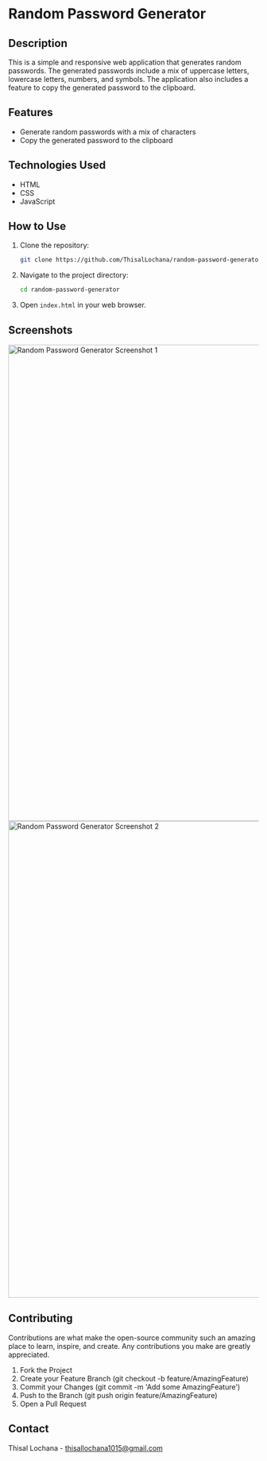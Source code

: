 # Random Password Generator

## Description
This is a simple and responsive web application that generates random passwords. The generated passwords include a mix of uppercase letters, lowercase letters, numbers, and symbols. The application also includes a feature to copy the generated password to the clipboard.

## Features
- Generate random passwords with a mix of characters
- Copy the generated password to the clipboard

## Technologies Used
- HTML
- CSS
- JavaScript

## How to Use
1. Clone the repository:
    ```bash
    git clone https://github.com/ThisalLochana/random-password-generator.git
    ```
2. Navigate to the project directory:
    ```bash
    cd random-password-generator
    ```
3. Open `index.html` in your web browser.

## Screenshots
<img width="958" alt="Random Password Generator Screenshot 1" src="https://github.com/user-attachments/assets/cc2f0112-72bd-428b-a1d9-9ec0f2d89264">

<img width="959" alt="Random Password Generator Screenshot 2" src="https://github.com/user-attachments/assets/28131f3f-8cbe-4216-9a99-e02733b27778">

## Contributing
Contributions are what make the open-source community such an amazing place to learn, inspire, and create. Any contributions you make are greatly appreciated.

1. Fork the Project
2. Create your Feature Branch (git checkout -b feature/AmazingFeature)
3. Commit your Changes (git commit -m 'Add some AmazingFeature')
4. Push to the Branch (git push origin feature/AmazingFeature)
5. Open a Pull Request

## Contact
Thisal Lochana - thisallochana1015@gmail.com
